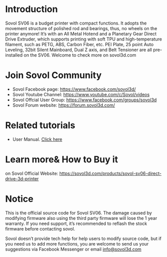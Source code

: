 # Introduction

Sovol SV06 is a budget printer with compact functions. It adopts the movement structure of polished rod and bearings, thus, no wheels on the printer anymore!
It’s with an All Metal Hotend and a Planetary Gear Direct Drive Extruder, which supports printing with soft TPU and high-temperature filament, such as PETG, ABS, Carbon Fiber, etc. 
PEI Plate, 25 point Auto Leveling, 32bit Silent Mainboard, Dual Z axis, and Belt Tensioner are all pre-installed on the SV06. Welcome to check more on sovol3d.com

# Join Sovol Community

- Sovol Facebook page: https://www.facebook.com/sovol3d/
- Sovol Youtube Channel: https://www.youtube.com/c/Sovol/videos
- Sovol Offcial User Group: https://www.facebook.com/groups/sovol3d
- Sovol Forum website: https://forum.sovol3d.com/

# Related tutorials 

- User Manual. [Click here](https://drive.google.com/drive/folders/10uJUe-J0IutQSNI4IS-Tbwym4Ch8Yw6x)

# Learn more& How to Buy it

on Sovol Official Website: https://sovol3d.com/products/sovol-sv06-direct-drive-3d-printer

# Notice

This is the official source code for Sovol SV06. The damage caused by modifying firmware also using the third party firmware will lose the 1 year warranty. If you need support, it’s recommended to reflash the stock firmware before contacting sovol.

Sovol doesn’t provide tech help for help users to modify source code, but if you need us to add more functions, you are welcome to send us your suggestions via Facebook Messenger or email 
info@sovol3d.com





